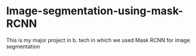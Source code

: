 # Image-segmentation-using-mask-RCNN
This is my major project in b. tech in which we used Mask RCNN for image segmentation
